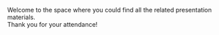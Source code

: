 Welcome to the space where you could find all the related presentation materials.<br/>
Thank you for your attendance!
